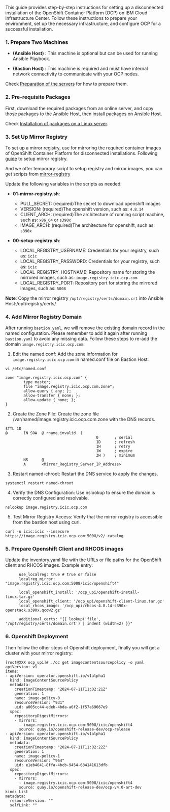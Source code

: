 This guide provides step-by-step instructions for setting up a disconnected installation of the OpenShift Container Platform (OCP) on IBM Cloud Infrastructure Center. Follow these instructions to prepare your environment, set up the necessary infrastructure, and configure OCP for a successful installation.

### 1. Prepare Two Machines

- **(Ansible Host)** : This machine is optional but can be used for running Ansible Playbook.

- **(Bastion Host)** : This machine is required and must have internal network connectivity to communicate with your OCP nodes.

Check [Preparation of the servers](./README.md#1-preparation-of-the-servers) for how to prepare them.

### 2. Pre-requisite Packages

First, download the required packages from an online server, and copy those packages to the Ansible Host, then install packages on Ansible Host.

Check [Installation of packages on a Linux server](./README.md#2-installation-of-packages-on-a-linux-server).

### 3. Set Up Mirror Registry

To set up a mirror registry, use for mirroring the required container images of OpenShift Container Platform for disconnected installations. Following [guide](https://docs.openshift.com/container-platform/4.12/installing/disconnected_install/installing-mirroring-installation-images.html) to setup mirror registry.

And we offer temporary script to setup registry and mirror images, you can get scripts from [mirror-registry](tools/mirror-registry/)

Update the following variables in the scripts as needed:
- **01-mirror-registry.sh**:

    - PULL_SECRET: (required)The secret to download openshift images
    - VERSION: (required)The openshift version, such as: `4.8.14`
    - CLIENT_ARCH: (required)The architecture of running script machine, such as: `x86_64` or `s390x`
    - IMAGE_ARCH: (required)The architecture for openshift, such as: `s390x`
- **00-setup-registry.sh**:
    - LOCAL_REGISTRY_USERNAME: Credentials for your registry, such as: `icic`
    - LOCAL_REGISTRY_PASSWORD: Credentials for your registry, such as: `icic`
    - LOCAL_REGISTRY_HOSTNAME: Repository name for storing the mirrored images, such as: `image.registry.icic.ocp.com`
    - LOCAL_REGISTRY_PORT: Repository port for storing the mirrored images, such as: `5008`

**Note**: Copy the mirror registry `/opt/registry/certs/domain.crt` into Ansible Host:/opt/registry/certs/

### 4. Add Mirror Registry Domain

After running `bastion.yaml`, we will remove the existing domain record in the named configuration. Please remember to add it again after running `bastion.yaml` to avoid any missing data. Follow these steps to re-add the domain `image.registry.icic.ocp.com`:

1. Edit the named.conf:
Add the zone information for `image.registry.icic.ocp.com` in named.conf file on Bastion Host.
```
vi /etc/named.conf

zone "image.registry.icic.ocp.com" {
        type master;
        file "image.registry.icic.ocp.com.zone";
        allow-query { any; };
        allow-transfer { none; };
        allow-update { none; };
}
```

2. Create the Zone File:
Create the zone file /var/named/image.registry.icic.ocp.com.zone with the DNS records.
```
$TTL 1D
@       IN SOA  @ rname.invalid. (
                                        0       ; serial
                                        1D      ; refresh
                                        1H      ; retry
                                        1W      ; expire
                                        3H )    ; minimum
        NS      @
        A       <Mirror_Registry_Server_IP_Address>
```

3. Restart named-chroot:
Restart the DNS service to apply the changes.
```
systemctl restart named-chroot
```

4. Verify the DNS Configuration:
Use nslookup to ensure the domain is correctly configured and resolvable.
```
nslookup image.registry.icic.ocp.com
```

5. Test Mirror Registry Access:
Verify that the mirror registry is accessible from the bastion host using curl.
```
curl -u icic:icic --insecure https://image.registry.icic.ocp.com:5008/v2/_catalog
```

### 5. Prepare Openshift Client and RHCOS images

Update the inventory.yaml file with the URLs or file paths for the OpenShift client and RHCOS images. 
Example entry:
```
      use_localreg: true # true or false
      localreg_mirror: "image.registry.icic.ocp.com:5008/icic/openshift4"

      local_openshift_install: '/ocp_upi/openshift-install-linux.tar.gz'
      local_openshift_client: '/ocp_upi/openshift-client-linux.tar.gz'
      local_rhcos_image: '/ocp_upi/rhcos-4.8.14-s390x-openstack.s390x.qcow2.gz'

      additional_certs: "{{ lookup('file', '/opt/registry/certs/domain.crt') | indent (width=2) }}"
```

### 6. Openshift Deployment
Then follow the other steps of Openshift deployment, finally you will get a cluster with your mirror registry:

```
[root@XXX ocp_upi]# ./oc get imagecontentsourcepolicy -o yaml
apiVersion: v1
items:
- apiVersion: operator.openshift.io/v1alpha1
  kind: ImageContentSourcePolicy
  metadata:
    creationTimestamp: "2024-07-11T11:02:21Z"
    generation: 1
    name: image-policy-0
    resourceVersion: "931"
    uid: a005cc44-edeb-4bda-a6f2-1f57a69667e9
  spec:
    repositoryDigestMirrors:
    - mirrors:
      - image.registry.icic.ocp.com:5008/icic/openshift4
      source: quay.io/openshift-release-dev/ocp-release
- apiVersion: operator.openshift.io/v1alpha1
  kind: ImageContentSourcePolicy
  metadata:
    creationTimestamp: "2024-07-11T11:02:22Z"
    generation: 1
    name: image-policy-1
    resourceVersion: "964"
    uid: e1eb4641-8ffa-4bcb-9454-634141613dfb
  spec:
    repositoryDigestMirrors:
    - mirrors:
      - image.registry.icic.ocp.com:5008/icic/openshift4
      source: quay.io/openshift-release-dev/ocp-v4.0-art-dev
kind: List
metadata:
  resourceVersion: ""
  selfLink: ""
```
